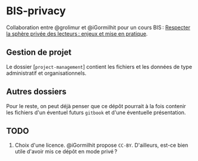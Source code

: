 # BIS-privacy

Collaboration entre @grolimur et @iGormilhit pour un cours BIS : [Respecter la sphère privée des lecteurs : enjeux et mise en pratique](http://www.bis.ch/fr/formation-continue/agenda/kursdetail/respecter-la-sphere-privee-des-lecteurs-enjeux-et-mise-en-pratique.html "Descriptif du cours sur le site de BIS").

## Gestion de projet

Le dossier [`project-management`] contient les fichiers et les données de type administratif et organisationnels.

## Autres dossiers

Pour le reste, on peut déjà penser que ce dépôt pourrait à la fois contenir les fichiers d'un éventuel futurs `gitbook` et d'une éventuelle présentation.

## TODO

1. Choix d'une licence. @iGormilhit propose `CC-BY`. D'ailleurs, est-ce bien utile d'avoir mis ce dépôt en mode privé ?

